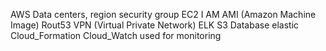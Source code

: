 AWS
Data centers, region
security group
EC2
I AM
AMI (Amazon Machine Image)
Rout53
VPN (Virtual Private Network) 
ELK 
S3 Database
elastic 
Cloud_Formation 
Cloud_Watch used for monitoring
